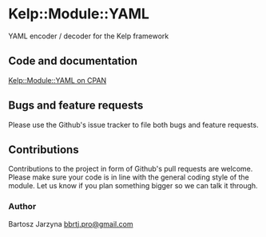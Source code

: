# Kelp::Module::YAML
YAML encoder / decoder for the Kelp framework

## Code and documentation
[Kelp::Module::YAML on CPAN](https://metacpan.org/release/Kelp-Module-YAML)

## Bugs and feature requests
Please use the Github's issue tracker to file both bugs and feature requests.

## Contributions
Contributions to the project in form of Github's pull requests are
welcome. Please make sure your code is in line with the general
coding style of the module. Let us know if you plan something
bigger so we can talk it through.

### Author
Bartosz Jarzyna <bbrtj.pro@gmail.com>

